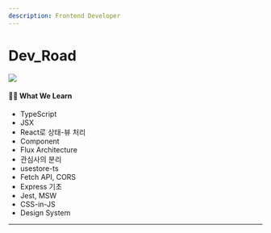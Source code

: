 ```yaml
---
description: Frontend Developer
---
```


# Dev_Road

![](https://megaptera.kr/preview.png?dc076017d09a6a13c8be433e235f414b)

#### ✍🏻 What We Learn

- TypeScript
- JSX
- React로 상태-뷰 처리
- Component
- Flux Architecture
- 관심사의 분리
- usestore-ts
- Fetch API, CORS
- Express 기초
- Jest, MSW
- CSS-in-JS
- Design System

---
